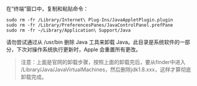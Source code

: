 在“终端”窗口中，复制和粘贴命令：
```
sudo rm -fr /Library/Internet\ Plug-Ins/JavaAppletPlugin.plugin
sudo rm -fr /Library/PreferencesPanes/JavaControlPanel.prefPane
sudo rm -fr ~/Library/Application\ Support/Java
```
请勿尝试通过从 /usr/bin 删除 Java 工具来卸载 Java。此目录是系统软件的一部分，下次对操作系统执行更新时，Apple 会重置所有更改。



>注意：上面是官网的卸载步骤，按照上面的卸载完后，要从finder中进入 /Library/Java/JavaVirtualMachines，然后删除jdk1.8.xxx，这样才算彻底卸载完成。